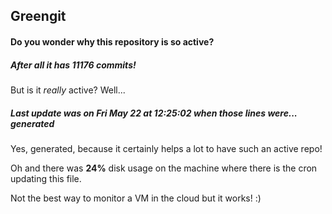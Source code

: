 ## Greengit

#### Do you wonder why this repository is so active?

##### After all it has 11176 commits!

But is it *really* active? Well...

##### Last update was on Fri May 22 at 12:25:02 when those lines were... generated

Yes, generated, because it certainly helps a lot to have such an active repo!

Oh and there was **24%** disk usage on the machine
where there is the cron updating this file.

Not the best way to monitor a VM in the cloud but it works! :)
